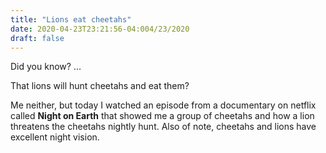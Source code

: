 ```yaml
---
title: "Lions eat cheetahs"
date: 2020-04-23T23:21:56-04:004/23/2020
draft: false
---
```


Did you know? ...

That lions will hunt cheetahs and eat them?

Me neither, but today I watched an episode from a documentary on netflix called **Night on Earth** that
showed me a group of cheetahs and how a lion threatens the cheetahs nightly hunt. Also of note, cheetahs
and lions have excellent night vision.
